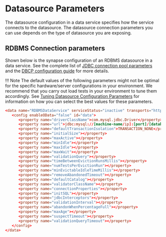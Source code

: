 # Datasource Parameters

The datasource configuration in a data service specifies how the service connects to the datasource. The datasource connection parameters you can use depends on the type of datasource you are exposing.

## RDBMS Connection parameters

Shown below is the synapse configuration of an RDBMS datasource in a data service. See the complete list of [JDBC connection pool parameters](http://tomcat.apache.org/tomcat-7.0-doc/jdbc-pool.html) and the [DBCP configuration guide](http://commons.apache.org/proper/commons-dbcp/configuration.html) for more details.

!!! Note
      The default values of the following parameters might not be optimal for the specific hardware/server configurations in your environment. We recommend that you carry out load tests in your environment to tune them accordingly. See [Tuning Datasource Configuration Parameters]({{base_path}}/install-and-setup/setup/mi-setup/performance_tuning/jdbc_tuning) for information on how you can select the best values for these parameters.

```toml
<data name="RDBMSDataService" serviceStatus="inactive" transports="http https local">
   <config enableOData="false" id="data">
      <property name="driverClassName">com.mysql.jdbc.Driver</property>
      <property name="url">jdbc:mysql://[machine-name/ip]:[port]/[database-name]</property>
      <property name="defaultTransactionIsolation">TRANSACTION_NONE</property>
      <property name="initialSize"></property>
      <property name="maxActive"></property>
      <property name="minIdle"></property>
      <property name="maxIdle"></property>
      <property name="maxWait"></property>
      <property name="validationQuery"></property>
      <property name="timeBetweenEvictionRunsMillis"></property>
      <property name="numTestsPerEvictionRun"></property>
      <property name="minEvictableIdleTimeMillis"></property>
      <property name="removeAbandonedTimeout"></property>
      <property name="defaultCatalog"></property>
      <property name="validatorClassName"></property>
      <property name="connectionProperties"></property>
      <property name="initSQL"></property>
      <property name="jdbcInterceptors"></property>
      <property name="validationInterval"></property>
      <property name="abandonWhenPercentageFull"></property>
      <property name="maxAge"></property>
      <property name="suspectTimeout"></property>
      <property name="validationQueryTimeout"></property>
   </config>
</data>
```